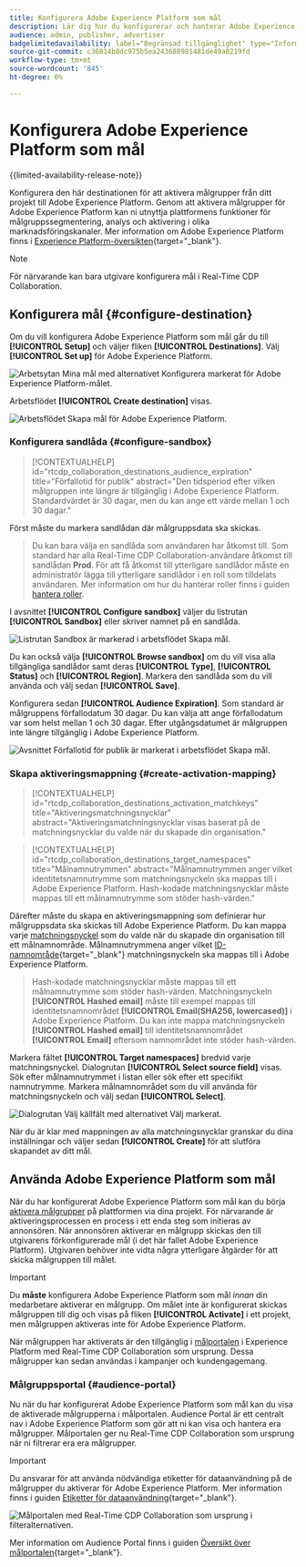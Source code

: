 ```yaml
---
title: Konfigurera Adobe Experience Platform som mål
description: Lär dig hur du konfigurerar och hanterar Adobe Experience Platform som mål i Real-Time CDP Collaboration.
audience: admin, publisher, advertiser
badgelimitedavailability: label="Begränsad tillgänglighet" type="Informative" url="https://helpx.adobe.com/se/legal/product-descriptions/real-time-customer-data-platform-collaboration.html newtab=true"
source-git-commit: c36814b8dc975b5ea243688981481de49a8219fd
workflow-type: tm+mt
source-wordcount: '845'
ht-degree: 0%

---
```


# Konfigurera Adobe Experience Platform som mål

{{limited-availability-release-note}}

Konfigurera den här destinationen för att aktivera målgrupper från ditt projekt till Adobe Experience Platform. Genom att aktivera målgrupper för Adobe Experience Platform kan ni utnyttja plattformens funktioner för målgruppssegmentering, analys och aktivering i olika marknadsföringskanaler. Mer information om Adobe Experience Platform finns i [Experience Platform-översikten](https://experienceleague.adobe.com/sv/docs/experience-platform/landing/home){target="_blank"}.

>[!NOTE]
>
>För närvarande kan bara utgivare konfigurera mål i Real-Time CDP Collaboration.

## Konfigurera mål {#configure-destination}

Om du vill konfigurera Adobe Experience Platform som mål går du till **[!UICONTROL Setup]** och väljer fliken **[!UICONTROL Destinations]**. Välj **[!UICONTROL Set up]** för Adobe Experience Platform.

![Arbetsytan Mina mål med alternativet Konfigurera markerat för Adobe Experience Platform-målet.](/help/assets/destinations/adobe-experience-platform/setup-aep.png)

Arbetsflödet **[!UICONTROL Create destination]** visas.

![Arbetsflödet Skapa mål för Adobe Experience Platform.](/help/assets/destinations/adobe-experience-platform/create-destination.png)

### Konfigurera sandlåda {#configure-sandbox}

>[!CONTEXTUALHELP]
>id="rtcdp_collaboration_destinations_audience_expiration"
>title="Förfallotid för publik"
>abstract="Den tidsperiod efter vilken målgruppen inte längre är tillgänglig i Adobe Experience Platform. Standardvärdet är 30 dagar, men du kan ange ett värde mellan 1 och 30 dagar."

Först måste du markera sandlådan där målgruppsdata ska skickas.

>
>
>Du kan bara välja en sandlåda som användaren har åtkomst till. Som standard har alla Real-Time CDP Collaboration-användare åtkomst till sandlådan **Prod**. För att få åtkomst till ytterligare sandlådor måste en administratör lägga till ytterligare sandlådor i en roll som tilldelats användaren. Mer information om hur du hanterar roller finns i guiden [hantera roller](../permissions/manage-roles.md).

I avsnittet **[!UICONTROL Configure sandbox]** väljer du listrutan **[!UICONTROL Sandbox]** eller skriver namnet på en sandlåda.

![Listrutan Sandbox är markerad i arbetsflödet Skapa mål.](/help/assets/destinations/adobe-experience-platform/select-sandbox.png)

Du kan också välja **[!UICONTROL Browse sandbox]** om du vill visa alla tillgängliga sandlådor samt deras **[!UICONTROL Type]**, **[!UICONTROL Status]** och **[!UICONTROL Region]**. Markera den sandlåda som du vill använda och välj sedan **[!UICONTROL Save]**.

Konfigurera sedan **[!UICONTROL Audience Expiration]**. Som standard är målgruppens förfallodatum 30 dagar. Du kan välja att ange förfallodatum var som helst mellan 1 och 30 dagar. Efter utgångsdatumet är målgruppen inte längre tillgänglig i Adobe Experience Platform.

![Avsnittet Förfallotid för publik är markerat i arbetsflödet Skapa mål.](/help/assets/destinations/adobe-experience-platform/audience-expiration.png)

### Skapa aktiveringsmappning {#create-activation-mapping}

>[!CONTEXTUALHELP]
>id="rtcdp_collaboration_destinations_activation_matchkeys"
>title="Aktiveringsmatchningsnycklar"
>abstract="Aktiveringsmatchningsnycklar visas baserat på de matchningsnycklar du valde när du skapade din organisation."

>[!CONTEXTUALHELP]
>id="rtcdp_collaboration_destinations_target_namespaces"
>title="Målnamnutrymmen"
>abstract="Målnamnutrymmen anger vilket identitetsnamnutrymme som matchningsnyckeln ska mappas till i Adobe Experience Platform. Hash-kodade matchningsnycklar måste mappas till ett målnamnutrymme som stöder hash-värden."

Därefter måste du skapa en aktiveringsmappning som definierar hur målgruppsdata ska skickas till Adobe Experience Platform. Du kan mappa varje [matchningsnyckel](../setup/onboard-organization.md#set-up-match-keys) som du valde när du skapade din organisation till ett målnamnområde. Målnamnutrymmena anger vilket [ID-namnområde](https://experienceleague.adobe.com/sv/docs/experience-platform/identity/features/namespaces#standard){target="_blank"} matchningsnyckeln ska mappas till i Adobe Experience Platform.

>
>
>Hash-kodade matchningsnycklar måste mappas till ett målnamnutrymme som stöder hash-värden. Matchningsnyckeln **[!UICONTROL Hashed email]** måste till exempel mappas till identitetsnamnområdet **[!UICONTROL Email(SHA256, lowercased)]** i Adobe Experience Platform. Du kan inte mappa matchningsnyckeln **[!UICONTROL Hashed email]** till identitetsnamnområdet **[!UICONTROL Email]** eftersom namnområdet inte stöder hash-värden.

Markera fältet **[!UICONTROL Target namespaces]** bredvid varje matchningsnyckel. Dialogrutan **[!UICONTROL Select source field]** visas. Sök efter målnamnutrymmet i listan eller sök efter ett specifikt namnutrymme. Markera målnamnområdet som du vill använda för matchningsnyckeln och välj sedan **[!UICONTROL Select]**.

![Dialogrutan Välj källfält med alternativet Välj markerat.](/help/assets/destinations/adobe-experience-platform/select-target-namespace.png)

När du är klar med mappningen av alla matchningsnycklar granskar du dina inställningar och väljer sedan **[!UICONTROL Create]** för att slutföra skapandet av ditt mål.

## Använda Adobe Experience Platform som mål

När du har konfigurerat Adobe Experience Platform som mål kan du börja [aktivera målgrupper](../collaborate/activate.md) på plattformen via dina projekt. För närvarande är aktiveringsprocessen en process i ett enda steg som initieras av annonsören. När annonsören aktiverar en målgrupp skickas den till utgivarens förkonfigurerade mål (i det här fallet Adobe Experience Platform). Utgivaren behöver inte vidta några ytterligare åtgärder för att skicka målgruppen till målet.

>[!IMPORTANT]
>
>Du **måste** konfigurera Adobe Experience Platform som mål *innan* din medarbetare aktiverar en målgrupp. Om målet inte är konfigurerat skickas målgruppen till dig och visas på fliken **[!UICONTROL Activate]** i ett projekt, men målgruppen aktiveras inte för Adobe Experience Platform.

När målgruppen har aktiverats är den tillgänglig i [målportalen](#audience-portal) i Experience Platform med Real-Time CDP Collaboration som ursprung.  Dessa målgrupper kan sedan användas i kampanjer och kundengagemang.

### Målgruppsportal {#audience-portal}

Nu när du har konfigurerat Adobe Experience Platform som mål kan du visa de aktiverade målgrupperna i målportalen. Audience Portal är ett centralt nav i Adobe Experience Platform som gör att ni kan visa och hantera era målgrupper. Målportalen ger nu Real-Time CDP Collaboration som ursprung när ni filtrerar era era målgrupper.

>[!IMPORTANT]
>
>Du ansvarar för att använda nödvändiga etiketter för dataanvändning på de målgrupper du aktiverar för Adobe Experience Platform. Mer information finns i guiden [Etiketter för dataanvändning](https://experienceleague.adobe.com/sv/docs/experience-platform/data-governance/labels/overview){target="_blank"}.

![Målportalen med Real-Time CDP Collaboration som ursprung i filteralternativen.](/help/assets/destinations/adobe-experience-platform/audience-portal.png)

Mer information om Audience Portal finns i guiden [Översikt över målportalen](https://experienceleague.adobe.com/sv/docs/experience-platform/segmentation/ui/audience-portal#manage-audiences){target="_blank"}.

